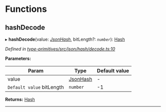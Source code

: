 

# Functions

<a id="hashdecode"></a>

##  hashDecode

▸ **hashDecode**(value: *[JsonHash](_type_primitives_src_json_types_d_.md#jsonhash)*, bitLength?: *`number`*): [Hash](_type_primitives_src_base_d_.md#hash)

*Defined in [type-primitives/src/json/hash/decode.ts:10](https://github.com/polkadot-js/api/blob/ef78f2a/packages/type-primitives/src/json/hash/decode.ts#L10)*

**Parameters:**

| Param | Type | Default value |
| ------ | ------ | ------ |
| value | [JsonHash](_type_primitives_src_json_types_d_.md#jsonhash) | - |
| `Default value` bitLength | `number` |  -1 |

**Returns:** [Hash](_type_primitives_src_base_d_.md#hash)

___


